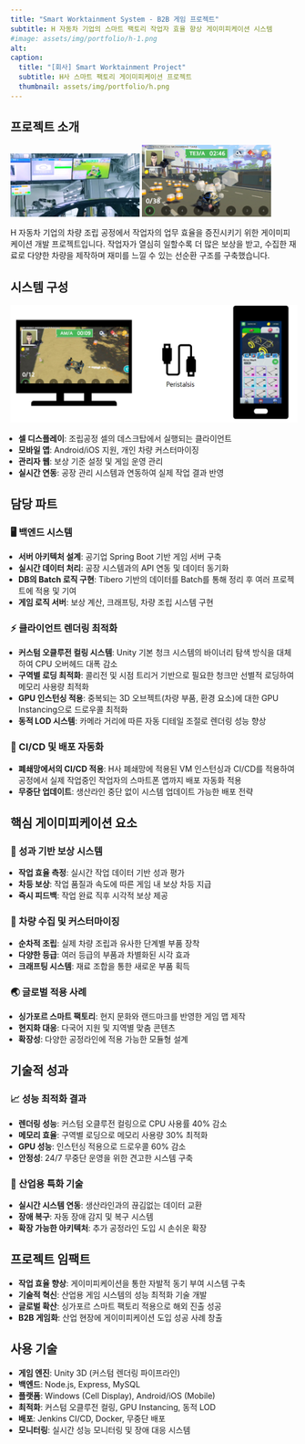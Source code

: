 ```yaml
---
title: "Smart Worktainment System - B2B 게임 프로젝트"
subtitle: H 자동차 기업의 스마트 팩토리 작업자 효율 향상 게이미피케이션 시스템
#image: assets/img/portfolio/h-1.png
alt: 
caption:
  title: "[회사] Smart Worktainment Project"
  subtitle: H사 스마트 팩토리 게이미피케이션 프로젝트
  thumbnail: assets/img/portfolio/h.png
---
```


## 프로젝트 소개

<div class="d-flex justify-content-center align-items-center gap-3 flex-nowrap">
  <img class="img-fluid" src="assets/img/portfolio/h-1.png" alt="" style="max-height: 300px; max-width: 45%; object-fit: contain; flex-shrink: 1;">
  <img class="img-fluid" src="assets/img/portfolio/h-3.png" alt="" style="max-height: 300px; max-width: 45%; object-fit: contain; flex-shrink: 1;">
</div>

H 자동차 기업의 차량 조립 공정에서 작업자의 업무 효율을 증진시키기 위한 게이미피케이션 개발 프로젝트입니다. 작업자가 열심히 일할수록 더 많은 보상을 받고, 수집한 재료로 다양한 차량을 제작하며 재미를 느낄 수 있는 선순환 구조를 구축했습니다.

## 시스템 구성

<img class="img-fluid d-block mx-auto" src="assets/img/portfolio/h-2.png" alt="">

<ul class="text-left mb-1" style="padding-left:1em;">
  <li>
    <b>셀 디스플레이</b>: 조립공정 셀의 데스크탑에서 실행되는 클라이언트
  </li>
  <li class="mt-2">
    <b>모바일 앱</b>: Android/iOS 지원, 개인 차량 커스터마이징
  </li>
  <li class="mt-2">
    <b>관리자 웹</b>: 보상 기준 설정 및 게임 운영 관리
  </li>
  <li class="mt-2">
    <b>실시간 연동</b>: 공장 관리 시스템과 연동하여 실제 작업 결과 반영
  </li>
</ul>

## 담당 파트

<div class="container">
  <div class="media mb-4 align-items-start text-left">
    <div class="media-body">
      <h3 class="text-left">🖥️ 백엔드 시스템</h3>
      <ul class="text-left mb-1" style="padding-left:1em;">
        <li>
          <b>서버 아키텍처 설계</b>: 공기업 Spring Boot 기반 게임 서버 구축
        </li>
        <li class="mt-2">
          <b>실시간 데이터 처리</b>: 공장 시스템과의 API 연동 및 데이터 동기화
        </li>
        <li class="mt-2">
          <b>DB의 Batch 로직 구현</b>: Tibero 기반의 데이터를 Batch를 통해 정리 후 여러 프로젝트에 적용 및 기여
        </li>
        <li class="mt-2">
          <b>게임 로직 서버</b>: 보상 계산, 크래프팅, 차량 조립 시스템 구현
        </li>
      </ul>
    </div>
  </div>

  <div class="media mb-4 align-items-start text-left">
    <div class="media-body">
      <h3 class="text-left">⚡ 클라이언트 렌더링 최적화</h3>
      <ul class="text-left mb-1" style="padding-left:1em;">
        <li>
          <b>커스텀 오클루전 컬링 시스템</b>: Unity 기본 청크 시스템의 바이너리 탐색 방식을 대체하여 CPU 오버헤드 대폭 감소
        </li>
        <li class="mt-2">
          <b>구역별 로딩 최적화</b>: 콜리전 및 시점 트리거 기반으로 필요한 청크만 선별적 로딩하여 메모리 사용량 최적화
        </li>
        <li class="mt-2">
          <b>GPU 인스턴싱 적용</b>: 중복되는 3D 오브젝트(차량 부품, 환경 요소)에 대한 GPU Instancing으로 드로우콜 최적화
        </li>
        <li class="mt-2">
          <b>동적 LOD 시스템</b>: 카메라 거리에 따른 자동 디테일 조절로 렌더링 성능 향상
        </li>
      </ul>
    </div>
  </div>

  <div class="media mb-4 align-items-start text-left">
    <div class="media-body">
      <h3 class="text-left">🔄 CI/CD 및 배포 자동화</h3>
      <ul class="text-left mb-1" style="padding-left:1em;">
        <li>
          <b>폐쇄망에서의 CI/CD 적용</b>: H사 폐쇄망에 적용된 VM 인스턴싱과 CI/CD를 적용하여 공정에서 실제 작업중인 작업자의 스마트폰 앱까지 배포 자동화 적용
        </li>
        <li class="mt-2">
          <b>무중단 업데이트</b>: 생산라인 중단 없이 시스템 업데이트 가능한 배포 전략
        </li>
      </ul>
    </div>
  </div>
</div>

## 핵심 게이미피케이션 요소

<div class="container">
  <div class="media mb-4 align-items-start text-left">
    <div class="media-body">
      <h3 class="text-left">🎯 성과 기반 보상 시스템</h3>
      <ul class="text-left mb-1" style="padding-left:1em;">
        <li>
          <b>작업 효율 측정</b>: 실시간 작업 데이터 기반 성과 평가
        </li>
        <li class="mt-2">
          <b>차등 보상</b>: 작업 품질과 속도에 따른 게임 내 보상 차등 지급
        </li>
        <li class="mt-2">
          <b>즉시 피드백</b>: 작업 완료 직후 시각적 보상 제공
        </li>
      </ul>
    </div>
  </div>

  <div class="media mb-4 align-items-start text-left">
    <div class="media-body">
      <h3 class="text-left">🚗 차량 수집 및 커스터마이징</h3>
      <ul class="text-left mb-1" style="padding-left:1em;">
        <li>
          <b>순차적 조립</b>: 실제 차량 조립과 유사한 단계별 부품 장착
        </li>
        <li class="mt-2">
          <b>다양한 등급</b>: 여러 등급의 부품과 차별화된 시각 효과
        </li>
        <li class="mt-2">
          <b>크래프팅 시스템</b>: 재료 조합을 통한 새로운 부품 획득
        </li>
      </ul>
    </div>
  </div>

  <div class="media mb-4 align-items-start text-left">
    <div class="media-body">
      <h3 class="text-left">🌏 글로벌 적용 사례</h3>
      <ul class="text-left mb-1" style="padding-left:1em;">
        <li>
          <b>싱가포르 스마트 팩토리</b>: 현지 문화와 랜드마크를 반영한 게임 맵 제작
        </li>
        <li class="mt-2">
          <b>현지화 대응</b>: 다국어 지원 및 지역별 맞춤 콘텐츠
        </li>
        <li class="mt-2">
          <b>확장성</b>: 다양한 공정라인에 적용 가능한 모듈형 설계
        </li>
      </ul>
    </div>
  </div>
</div>

## 기술적 성과

<div class="container">
  <div class="media mb-4 align-items-start text-left">
    <div class="media-body">
      <h3 class="text-left">📈 성능 최적화 결과</h3>
      <ul class="text-left mb-1" style="padding-left:1em;">
        <li>
          <b>렌더링 성능</b>: 커스텀 오클루전 컬링으로 CPU 사용률 40% 감소
        </li>
        <li class="mt-2">
          <b>메모리 효율</b>: 구역별 로딩으로 메모리 사용량 30% 최적화
        </li>
        <li class="mt-2">
          <b>GPU 성능</b>: 인스턴싱 적용으로 드로우콜 60% 감소
        </li>
        <li class="mt-2">
          <b>안정성</b>: 24/7 무중단 운영을 위한 견고한 시스템 구축
        </li>
      </ul>
    </div>
  </div>

  <div class="media mb-4 align-items-start text-left">
    <div class="media-body">
      <h3 class="text-left">🔧 산업용 특화 기술</h3>
      <ul class="text-left mb-1" style="padding-left:1em;">
        <li>
          <b>실시간 시스템 연동</b>: 생산라인과의 끊김없는 데이터 교환
        </li>
        <li class="mt-2">
          <b>장애 복구</b>: 자동 장애 감지 및 복구 시스템
        </li>
        <li class="mt-2">
          <b>확장 가능한 아키텍처</b>: 추가 공정라인 도입 시 손쉬운 확장
        </li>
      </ul>
    </div>
  </div>
</div>

## 프로젝트 임팩트

<ul class="text-left mb-1" style="padding-left:1em;">
  <li>
    <b>작업 효율 향상</b>: 게이미피케이션을 통한 자발적 동기 부여 시스템 구축
  </li>
  <li class="mt-2">
    <b>기술적 혁신</b>: 산업용 게임 시스템의 성능 최적화 기술 개발
  </li>
  <li class="mt-2">
    <b>글로벌 확산</b>: 싱가포르 스마트 팩토리 적용으로 해외 진출 성공
  </li>
  <li class="mt-2">
    <b>B2B 게임화</b>: 산업 현장에 게이미피케이션 도입 성공 사례 창출
  </li>
</ul>

## 사용 기술

<ul class="text-left mb-1" style="padding-left:1em;">
  <li>
    <b>게임 엔진</b>: Unity 3D (커스텀 렌더링 파이프라인)
  </li>
  <li class="mt-2">
    <b>백엔드</b>: Node.js, Express, MySQL
  </li>
  <li class="mt-2">
    <b>플랫폼</b>: Windows (Cell Display), Android/iOS (Mobile)
  </li>
  <li class="mt-2">
    <b>최적화</b>: 커스텀 오클루전 컬링, GPU Instancing, 동적 LOD
  </li>
  <li class="mt-2">
    <b>배포</b>: Jenkins CI/CD, Docker, 무중단 배포
  </li>
  <li class="mt-2">
    <b>모니터링</b>: 실시간 성능 모니터링 및 장애 대응 시스템
  </li>
</ul>